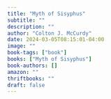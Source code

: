 ```yaml
---
title: "Myth of Sisyphus"
subtitle: ""
description: ""
author: "Colton J. McCurdy"
date: 2024-03-05T08:15:01-04:00
image: ""
book-tags: ["book"]
books: ["Myth of Sisyphus"]
book-authors: []
amazon: ""
thriftbooks: ""
draft: false
---
```

